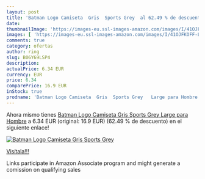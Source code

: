 ```yaml
---
layout: post
title: 'Batman Logo Camiseta  Gris  Sports Grey  al 62.49 % de descuento'
date: 
thumbnailImage: 'https://images-eu.ssl-images-amazon.com/images/I/41OJFKOFF-L._SL200_.jpg'
images: [ 'https://images-eu.ssl-images-amazon.com/images/I/41OJFKOFF-L._SL200_.jpg' ]
comments: true
category: ofertas
author: ring
slug: B06Y69LSP4
description:
actualPrice: 6.34 EUR
currency: EUR
price: 6.34
comparePrice: 16.9 EUR
inStock: true
prodname: 'Batman Logo Camiseta  Gris  Sports Grey   Large para Hombre'
---
```


Ahora mismo tienes [Batman Logo Camiseta  Gris  Sports Grey   Large para Hombre](https://www.amazon.es/dp/B06Y69LSP4/?tag=tolees-21) a 6.34 EUR (original: 16.9 EUR) (62.49 %  de descuento) en el siguiente enlace!

[![Batman Logo Camiseta  Gris  Sports Grey ](https://images-eu.ssl-images-amazon.com/images/I/41OJFKOFF-L._SL200_.jpg)](https://www.amazon.es/dp/B06Y69LSP4/?tag=tolees-21)

[Visítala!!!](https://www.amazon.es/dp/B06Y69LSP4/?tag=tolees-21)

Links participate in Amazon Associate program and might generate a comission on qualifying sales
